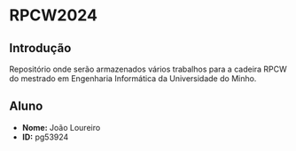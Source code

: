 # RPCW2024

## Introdução
Repositório onde serão armazenados vários trabalhos para a cadeira RPCW do mestrado em Engenharia Informática da Universidade do Minho.

## Aluno

* **Nome:** João Loureiro
* **ID:** pg53924
